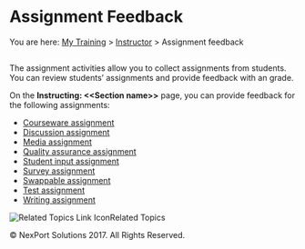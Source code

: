# Assignment Feedback

You are here: [My Training](https://www.nexportcampus.com/Content/Guides/aweb/Content/Module\_Topics/My\_Training/My\_Training.htm) > [Instructor](https://www.nexportcampus.com/Content/Guides/aweb/Content/Module\_Topics/My\_Training/Instructor/Instructor.htm) > Assignment feedback

## &#x20;<a href="#kanchor18" id="kanchor18"></a>

The assignment activities allow you to collect assignments from students. You can review students’ assignments and provide feedback with an grade.

&#x20;

On the **Instructing: <\<Section name>>** page, you can provide feedback for the following assignments:

* [Courseware assignment](https://www.nexportcampus.com/Content/Guides/aweb/Content/Module\_Topics/My\_Training/Instructor/Courseware\_assignment.htm)
* [Discussion assignment](https://www.nexportcampus.com/Content/Guides/aweb/Content/Module\_Topics/My\_Training/Instructor/Discussion\_assignment.htm)
* [Media assignment](https://www.nexportcampus.com/Content/Guides/aweb/Content/Module\_Topics/My\_Training/Instructor/Media\_assignment.htm)
* [Quality assurance assignment](https://www.nexportcampus.com/Content/Guides/aweb/Content/Module\_Topics/My\_Training/Instructor/Quality\_assurance\_assignment.htm)
* [Student input assignment](https://www.nexportcampus.com/Content/Guides/aweb/Content/Module\_Topics/My\_Training/Instructor/Student\_input\_assignment.htm)
* [Survey assignment](https://www.nexportcampus.com/Content/Guides/aweb/Content/Module\_Topics/My\_Training/Instructor/Survey\_assignment.htm)
* [Swappable assignment](https://www.nexportcampus.com/Content/Guides/aweb/Content/Module\_Topics/My\_Training/Instructor/Swappable\_assignment.htm)
* [Test assignment](https://www.nexportcampus.com/Content/Guides/aweb/Content/Module\_Topics/My\_Training/Instructor/Test\_assignment.htm)
* [Writing assignment](https://www.nexportcampus.com/Content/Guides/aweb/Content/Module\_Topics/My\_Training/Instructor/Writing\_assignment.htm)

&#x20;

![Related Topics Link Icon](https://www.nexportcampus.com/Content/Guides/aweb/Skins/Default/Stylesheets/Images/transparent.gif)Related Topics

&#x20;

© NexPort Solutions 2017. All Rights Reserved.

